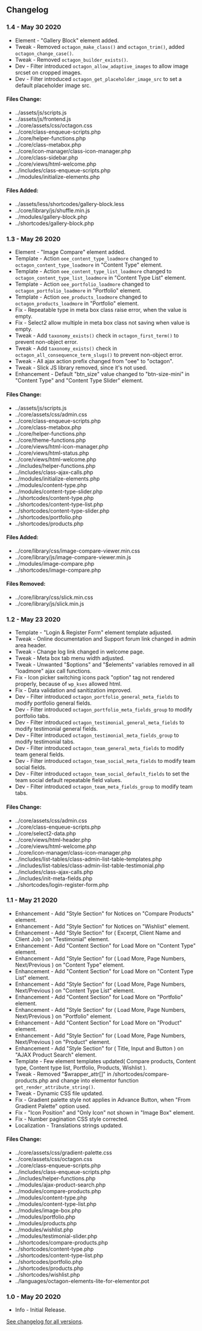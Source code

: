 ## Changelog

### 1.4 - May 30 2020

* Element - "Gallery Block" element added.
* Tweak - Removed `octagon_make_class()` and `octagon_trim()`, added `octagon_change_case()`.
* Tweak - Removed `octagon_builder_exists()`.
* Dev - Filter introduced `octagon_allow_adaptive_images` to allow image srcset on cropped images.
* Dev - Filter introduced `octagon_get_placeholder_image_src` to set a default placeholder image src.

#### Files Change:

* ../assets/js/scripts.js
* ../assets/js/frontend.js
* ../core/assets/css/octagon.css
* ../core/class-enqueue-scripts.php
* ../core/helper-functions.php
* ../core/class-metabox.php
* ../core/icon-manager/class-icon-manager.php
* ../core/class-sidebar.php
* ../core/views/html-welcome.php
* ../includes/class-enqueue-scripts.php
* ../modules/initialize-elements.php

#### Files Added:

* ../assets/less/shortcodes/gallery-block.less
* ../core/library/js/shuffle.min.js
* ../modules/gallery-block.php
* ../shortcodes/gallery-block.php


### 1.3 - May 26 2020

* Element - "Image Compare" element added.
* Template - Action `oee_content_type_loadmore` changed to `octagon_content_type_loadmore` in "Content Type" element.
* Template - Action `oee_content_type_list_loadmore` changed to `octagon_content_type_list_loadmore` in "Content Type List" element.
* Template - Action `oee_portfolio_loadmore` changed to `octagon_portfolio_loadmore` in "Portfolio" element.
* Template - Action `oee_products_loadmore` changed to `octagon_products_loadmore` in "Portfolio" element.
* Fix - Repeatable type in meta box class raise error, when the value is empty.
* Fix - Select2 allow multiple in meta box class not saving when value is empty.
* Tweak - Add `taxonomy_exists()` check in `octagon_first_term()` to prevent non-object error.
* Tweak - Add `taxonomy_exists()` check in `octagon_all_consequence_term_slugs()` to prevent non-object error.
* Tweak - All ajax action prefix changed from "oee" to "octagon".
* Tweak - Slick JS library removed, since it's not used.
* Enhancement - Default "btn_size" value changed to "btn-size-mini" in "Content Type" and "Content Type Slider" element.

#### Files Change:

* ../assets/js/scripts.js
* ../core/assets/css/admin.css
* ../core/class-enqueue-scripts.php
* ../core/class-metabox.php
* ../core/helper-functions.php
* ../core/theme-functions.php
* ../core/views/html-icon-manager.php
* ../core/views/html-status.php
* ../core/views/html-welcome.php
* ../includes/helper-functions.php
* ../includes/class-ajax-calls.php
* ../modules/initialize-elements.php
* ../modules/content-type.php
* ../modules/content-type-slider.php
* ../shortcodes/content-type.php
* ../shortcodes/content-type-list.php
* ../shortcodes/content-type-slider.php
* ../shortcodes/portfolio.php
* ../shortcodes/products.php

#### Files Added:

* ../core/library/css/image-compare-viewer.min.css
* ../core/library/js/image-compare-viewer.min.js
* ../modules/image-compare.php
* ../shortcodes/image-compare.php

#### Files Removed:

* ../core/library/css/slick.min.css
* ../core/library/js/slick.min.js


### 1.2 - May 23 2020

* Template - "Login & Register Form" element template adjusted.
* Tweak - Online documentation and Support forum link changed in admin area header.
* Tweak - Change log link changed in welcome page.
* Tweak - Meta box tab menu width adjusted.
* Tweak - Unwanted "$options" and "$elements" variables removed in all "loadmore" ajax call functions.
* Fix - Icon picker switching icons pack "option" tag not rendered properly, because of `wp_kses` allowed html.
* Fix - Data validation and sanitization improved.
* Dev - Filter introduced `octagon_portfolio_general_meta_fields` to modify portfolio general fields.
* Dev - Filter introduced `octagon_portfolio_meta_fields_group` to modify portfolio tabs.
* Dev - Filter introduced `octagon_testimonial_general_meta_fields` to modify testimonial general fields.
* Dev - Filter introduced `octagon_testimonial_meta_fields_group` to modify testimonial tabs.
* Dev - Filter introduced `octagon_team_general_meta_fields` to modify team general fields.
* Dev - Filter introduced `octagon_team_social_meta_fields` to modify team social fields.
* Dev - Filter introduced `octagon_team_social_default_fields` to set the team social default repeatable field values.
* Dev - Filter introduced `octagon_team_meta_fields_group` to modify team tabs.

#### Files Change:

* ../core/assets/css/admin.css
* ../core/class-enqueue-scripts.php
* ../core/select2-data.php
* ../core/views/html-header.php
* ../core/views/html-welcome.php
* ../core/icon-manager/class-icon-manager.php
* ../includes/list-tables/class-admin-list-table-templates.php
* ../includes/list-tables/class-admin-list-table-testimonial.php
* ../includes/class-ajax-calls.php
* ../includes/init-meta-fields.php
* ../shortcodes/login-register-form.php


### 1.1 - May 21 2020

* Enhancement - Add "Style Section" for Notices on "Compare Products" element.
* Enhancement - Add "Style Section" for Notices on "Wishlist" element.
* Enhancement - Add "Style Section" for ( Excerpt, Client Name and Client Job ) on "Testimonial" element.
* Enhancement - Add "Content Section" for Load More on "Content Type" element.
* Enhancement - Add "Style Section" for ( Load More, Page Numbers, Next/Previous ) on "Content Type" element.
* Enhancement - Add "Content Section" for Load More on "Content Type List" element.
* Enhancement - Add "Style Section" for ( Load More, Page Numbers, Next/Previous ) on "Content Type List" element.
* Enhancement - Add "Content Section" for Load More on "Portfolio" element.
* Enhancement - Add "Style Section" for ( Load More, Page Numbers, Next/Previous ) on "Portfolio" element.
* Enhancement - Add "Content Section" for Load More on "Product" element.
* Enhancement - Add "Style Section" for ( Load More, Page Numbers, Next/Previous ) on "Product" element.
* Enhancement - Add "Style Section" for ( Title, Input and Button ) on "AJAX Product Search" element.
* Template - Few element templates updated( Compare products, Content type, Content type list, Portfolio, Products, Wishlist ).
* Tweak - Removed "$wrapper_attr[]" in /shortcodes/compare-products.php and change into elementor function `get_render_attribute_string()`.
* Tweak - Dynamic CSS file updated.
* Fix - Gradient palette style not applies in Advance Button, when "From Gradient Palette" option used.
* Fix - "Icon Position" and "Only Icon" not shown in "Image Box" element.
* Fix - Number pagination CSS style corrected.
* Localization - Translations strings updated.

#### Files Change:

* ../core/assets/css/gradient-palette.css
* ../core/assets/css/octagon.css
* ../core/class-enqueue-scripts.php
* ../includes/class-enqueue-scripts.php
* ../includes/helper-functions.php
* ../modules/ajax-product-search.php
* ../modules/compare-products.php
* ../modules/content-type.php
* ../modules/content-type-list.php
* ../modules/image-box.php
* ../modules/portfolio.php
* ../modules/products.php
* ../modules/wishlist.php
* ../modules/testimonial-slider.php
* ../shortcodes/compare-products.php
* ../shortcodes/content-type.php
* ../shortcodes/content-type-list.php
* ../shortcodes/portfolio.php
* ../shortcodes/products.php
* ../shortcodes/wishlist.php
* ../languages/octagon-elements-lite-for-elementor.pot


### 1.0 - May 20 2020

* Info - Initial Release.


[See changelog for all versions](https://docs.octagonwebstudio.com/elementor-elements/change-logs/).
